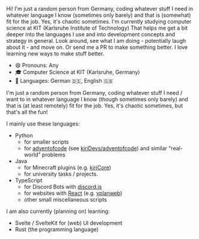 Hi!
I'm just a random person from Germany, coding whatever stuff I need in whatever language I know (sometimes only barely) and that is (somewhat) fit for the job.
Yes, it's chaotic sometimes.
I'm currently studying computer science at KIT (Karlsruhe Institute of Technology)
That helps me get a bit deeper into the languages I use and into development concepts and strategy in general.
Look around, see what I am doing - potentially laugh about it - and move on.
Or send me a PR to make something better.
I love learning new ways to make stuff better.

- 😄 Pronouns: Any
- 🎓 Computer Science at KIT (Karlsruhe, Germany)
- :speech_balloon: Languages: German :de:, English :gb:

I'm just a random person from Germany, coding whatever stuff I need / want to in whatever language I know
(though sometimes only barely) and that is (at least remotely) fit for the job.
Yes, it's chaotic sometimes, but that's all the fun!

I mainly use these languages:

- Python
  - for smaller scripts
  - for [adventofcode](https://adventofcode.com) (see [kiriDevs/adventofcode](https://github.com/kiriDevs/adventofcode)) and similar "real-world" problems
- Java
  - for Minecraft plugins (e.g. [kiriCore](https://github.com/kiriDevs/kiriCore))
  - for university tasks / projects.
- TypeScript
  - for Discord Bots with [discord.js](https://github.com/discordjs/discord.js)
  - for websites with [React](https://reactjs.org) (e.g. [vplanweb](https://github.com/kiriDevs/vplanweb))
  - other small miscellaneous scripts

I am also currently (planning on) learning:

- Svelte / SvelteKit for (web) UI development
- Rust (the programming language)
